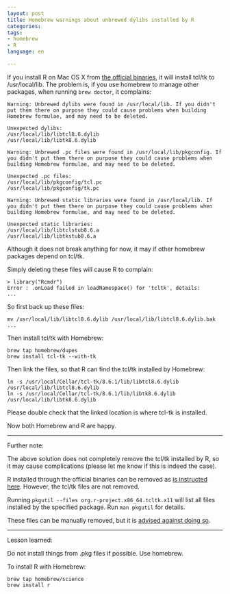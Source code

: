 ```yaml
---
layout: post
title: Homebrew warnings about unbrewed dylibs installed by R
categories: 
tags:
- homebrew
- R
language: en

---
```


If you install R on Mac OS X from [the official binaries](http://cran.r-project.org/bin/macosx/), it will install tcl/tk to /usr/local/lib. The problem is, if you use homebrew to manage other packages, when running `brew doctor`, it complains:

```
Warning: Unbrewed dylibs were found in /usr/local/lib. If you didn't put them there on purpose they could cause problems when building Homebrew formulae, and may need to be deleted.

Unexpected dylibs:
/usr/local/lib/libtcl8.6.dylib
/usr/local/lib/libtk8.6.dylib

Warning: Unbrewed .pc files were found in /usr/local/lib/pkgconfig. If you didn't put them there on purpose they could cause problems when building Homebrew formulae, and may need to be deleted.

Unexpected .pc files:
/usr/local/lib/pkgconfig/tcl.pc
/usr/local/lib/pkgconfig/tk.pc

Warning: Unbrewed static libraries were found in /usr/local/lib. If you didn't put them there on purpose they could cause problems when building Homebrew formulae, and may need to be deleted.

Unexpected static libraries:
/usr/local/lib/libtclstub8.6.a
/usr/local/lib/libtkstub8.6.a
```

Although it does not break anything for now, it may if other homebrew packages depend on tcl/tk.

Simply deleting these files will cause R to complain:

```
> library("Rcmdr")
Error : .onLoad failed in loadNamespace() for 'tcltk', details:
...
```

So first back up these files:

```
mv /usr/local/lib/libtcl8.6.dylib /usr/local/lib/libtcl8.6.dylib.bak
...
```

Then install tcl/tk with Homebrew:

```
brew tap homebrew/dupes
brew install tcl-tk --with-tk
```

Then link the files, so that R can find the tcl/tk installed by Homebrew:

```
ln -s /usr/local/Cellar/tcl-tk/8.6.1/lib/libtcl8.6.dylib /usr/local/lib/libtcl8.6.dylib
ln -s /usr/local/Cellar/tcl-tk/8.6.1/lib/libtk8.6.dylib /usr/local/lib/libtk8.6.dylib
```

Please double check that the linked location is where tcl-tk is installed.

Now both Homebrew and R are happy.

***

Further note:

The above solution does not completely remove the tcl/tk installed by R, so it may cause complications (please let me know if this is indeed the case). 

R installed through the official binaries can be removed as [is instructed here](http://cran.r-project.org/doc/manuals/r-release/R-admin.html#Uninstalling-under-OS-X). However, the tcl/tk files are not removed.

Running `pkgutil --files org.r-project.x86_64.tcltk.x11` will list all files installed by the specified package. Run `man pkgutil` for details. 

These files can be manually removed, but it is [advised against doing so](https://wincent.com/wiki/Uninstalling_packages_(.pkg_files)_on_Mac_OS_X).

***

Lesson learned:

Do not install things from .pkg files if possible. Use homebrew. 

To install R with Homebrew:

```
brew tap homebrew/science
brew install r
```


